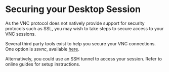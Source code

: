 # Securing your Desktop Session

As the VNC protocol does not natively provide support for security protocols such as SSL, you may wish to take steps to secure access to your VNC sessions.

Several third party tools exist to help you secure your VNC connections.  One option is *ssvnc*, available [here](http://ssvnc.sourceforge.net/).

Alternatively, you could use an SSH tunnel to access your session. Refer to online guides for setup instructions.
